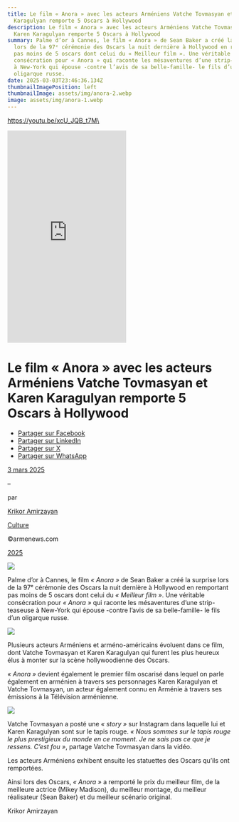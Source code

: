 ```yaml
---
title: Le film « Anora » avec les acteurs Arméniens Vatche Tovmasyan et Karen
  Karagulyan remporte 5 Oscars à Hollywood
description: Le film « Anora » avec les acteurs Arméniens Vatche Tovmasyan et
  Karen Karagulyan remporte 5 Oscars à Hollywood
summary: Palme d’or à Cannes, le film « Anora » de Sean Baker a créé la surprise
  lors de la 97ᵉ cérémonie des Oscars la nuit dernière à Hollywood en remportant
  pas moins de 5 oscars dont celui du « Meilleur film ». Une véritable
  consécration pour « Anora » qui raconte les mésaventures d’une strip-teaseuse
  à New-York qui épouse -contre l’avis de sa belle-famille- le fils d’un
  oligarque russe.
date: 2025-03-03T23:46:36.134Z
thumbnailImagePosition: left
thumbnailImage: assets/img/anora-2.webp
image: assets/img/anora-1.webp
---
```

https://youtu.be/xcU_JQB_t7M\
<iframe src="https://www.facebook.com/plugins/video.php?height=476&href=https%3A%2F%2Fwww.facebook.com%2Falec.yaverian%2Fvideos%2F1148134309778760%2F%3Fidorvanity%3D1389492271374451&show_text=false&width=267&t=0" width="267" height="476" style="border:none;overflow:hidden" scrolling="no" frameborder="0" allowfullscreen="true" allow="autoplay; clipboard-write; encrypted-media; picture-in-picture; web-share" allowFullScreen="true"></iframe>

<!--StartFragment-->

# Le film « Anora » avec les acteurs Arméniens Vatche Tovmasyan et Karen Karagulyan remporte 5 Oscars à Hollywood

* [Partager sur Facebook](https://www.facebook.com/sharer/sharer.php?u=https%3A%2F%2Fwww.armenews.com%2Fle-film-anora-avec-les-acteurs-armeniens-vache-tovmasyan-et-karen-karagulyan-remporte-5-oscars-a-hollywood%2F&title=Le%20film%20%C2%AB%20Anora%20%C2%BB%20avec%20les%20acteurs%20Arm%C3%A9niens%20Vatche%20Tovmasyan%20et%20Karen%20Karagulyan%20remporte%205%20Oscars%20%C3%A0%20Hollywood)
* [Partager sur LinkedIn](https://www.linkedin.com/shareArticle?mini=true&url=https%3A%2F%2Fwww.armenews.com%2Fle-film-anora-avec-les-acteurs-armeniens-vache-tovmasyan-et-karen-karagulyan-remporte-5-oscars-a-hollywood%2F&title=Le%20film%20%C2%AB%20Anora%20%C2%BB%20avec%20les%20acteurs%20Arm%C3%A9niens%20Vatche%20Tovmasyan%20et%20Karen%20Karagulyan%20remporte%205%20Oscars%20%C3%A0%20Hollywood)
* [Partager sur X](https://x.com/share?url=https%3A%2F%2Fwww.armenews.com%2Fle-film-anora-avec-les-acteurs-armeniens-vache-tovmasyan-et-karen-karagulyan-remporte-5-oscars-a-hollywood%2F&text=Le%20film%20%C2%AB%20Anora%20%C2%BB%20avec%20les%20acteurs%20Arm%C3%A9niens%20Vatche%20Tovmasyan%20et%20Karen%20Karagulyan%20remporte%205%20Oscars%20%C3%A0%20Hollywood)
* [Partager sur WhatsApp](https://api.whatsapp.com/send?text=Le%20film%20%C2%AB%20Anora%20%C2%BB%20avec%20les%20acteurs%20Arm%C3%A9niens%20Vatche%20Tovmasyan%20et%20Karen%20Karagulyan%20remporte%205%20Oscars%20%C3%A0%20Hollywood%20%E2%80%94%20https%3A%2F%2Fwww.armenews.com%2Fle-film-anora-avec-les-acteurs-armeniens-vache-tovmasyan-et-karen-karagulyan-remporte-5-oscars-a-hollywood%2F)

[3 mars 2025](https://www.armenews.com/le-film-anora-avec-les-acteurs-armeniens-vache-tovmasyan-et-karen-karagulyan-remporte-5-oscars-a-hollywood/)

–

par

[Krikor Amirzayan](https://www.armenews.com/author/krikor56/)

[Culture](https://www.armenews.com/categorie/culture/)

©armenews.com

[2025](https://www.armenews.com/le-film-anora-avec-les-acteurs-armeniens-vache-tovmasyan-et-karen-karagulyan-remporte-5-oscars-a-hollywood/)

![](https://www.armenews.com/wp-content/uploads/2025/03/4455.webp)

Palme d’or à Cannes, le film *« Anora »* de Sean Baker a créé la surprise lors de la 97ᵉ cérémonie des Oscars la nuit dernière à Hollywood en remportant pas moins de 5 oscars dont celui du *« Meilleur film »*. Une véritable consécration pour *« Anora »* qui raconte les mésaventures d’une strip-teaseuse à New-York qui épouse -contre l’avis de sa belle-famille- le fils d’un oligarque russe.

![](https://www.armenews.com/wp-content/uploads/2025/03/4453-300x193.jpg)

Plusieurs acteurs Arméniens et arméno-américains évoluent dans ce film, dont Vatche Tovmasyan et Karen Karagulyan qui furent les plus heureux élus à monter sur la scène hollywoodienne des Oscars.

*« Anora »* devient également le premier film oscarisé dans lequel on parle également en arménien à travers ses personnages Karen Karagulyan et Vatche Tovmasyan, un acteur également connu en Arménie à travers ses émissions à la Télévision arménienne.

![](https://www.armenews.com/wp-content/uploads/2025/03/4453A-300x203.jpg)

Vatche Tovmasyan a posté une *« story »* sur Instagram dans laquelle lui et Karen Karagulyan sont sur le tapis rouge. *« Nous sommes sur le tapis rouge le plus prestigieux du monde en ce moment. Je ne sais pas ce que je ressens. C’est fou »*, partage Vatche Tovmasyan dans la vidéo.

Les acteurs Arméniens exhibent ensuite les statuettes des Oscars qu’ils ont remportées.

Ainsi lors des Oscars, *« Anora »* a remporté le prix du meilleur film, de la meilleure actrice (Mikey Madison), du meilleur montage, du meilleur réalisateur (Sean Baker) et du meilleur scénario original.

Krikor Amirzayan

<!--EndFragment-->